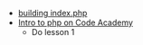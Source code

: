 - [building index.php](http://owenroberts.github.io/mmp350/week9/)
- [Intro to php on Code Academy](https://www.codecademy.com/learn/php)
	- Do lesson 1